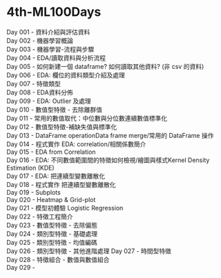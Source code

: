 # 4th-ML100Days

Day 001 - 資料介紹與評估資料  
Day 002 - 機器學習概論  
Day 003 - 機器學習-流程與步驟  
Day 004 - EDA/讀取資料與分析流程  
Day 005 - 如何新建一個 dataframe? 如何讀取其他資料? (非 csv 的資料)  
Day 006 - EDA: 欄位的資料類型介紹及處理  
Day 007 - 特徵類型  
Day 008 - EDA資料分佈  
Day 009 - EDA: Outlier 及處理  
Day 010 - 數值型特徵 - 去除離群值  
Day 011 - 常用的數值取代：中位數與分位數連續數值標準化  
Day 012 - 數值型特徵-補缺失值與標準化  
Day 013 - DataFrame operationData frame merge/常用的 DataFrame 操作  
Day 014 - 程式實作 EDA: correlation/相關係數簡介  
Day 015 - EDA from Correlation  
Day 016 - EDA: 不同數值範圍間的特徵如何檢視/繪圖與樣式Kernel Density Estimation (KDE)  
Day 017 - EDA: 把連續型變數離散化  
Day 018 - 程式實作 把連續型變數離散化  
Day 019 - Subplots  
Day 020 - Heatmap & Grid-plot  
Day 021 - 模型初體驗 Logistic Regression  
Day 022 - 特徵工程簡介  
Day 023 - 數值型特徵 - 去除偏態  
Day 024 - 類別型特徵 - 基礎處理  
Day 025 - 類別型特徵 - 均值編碼  
Day 026 - 類別型特徵 - 其他進階處理
Day 027 - 時間型特徵  
Day 028 - 特徵組合 - 數值與數值組合  
Day 029 -  
